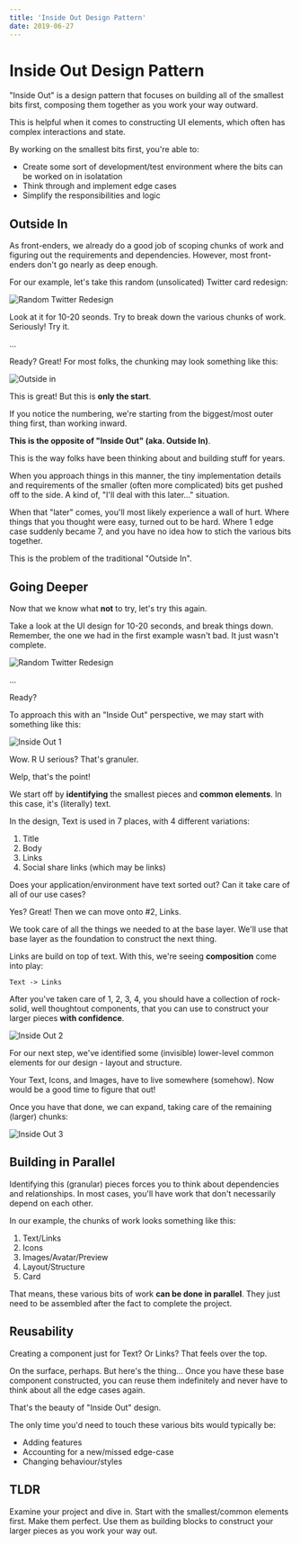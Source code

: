 ```yaml
---
title: 'Inside Out Design Pattern'
date: 2019-06-27
---
```


# Inside Out Design Pattern

"Inside Out" is a design pattern that focuses on building all of the smallest bits first, composing them together as you work your way outward.

This is helpful when it comes to constructing UI elements, which often has complex interactions and state.

By working on the smallest bits first, you're able to:

- Create some sort of development/test environment where the bits can be worked on in isolatation
- Think through and implement edge cases
- Simplify the responsibilities and logic

## Outside In

As front-enders, we already do a good job of scoping chunks of work and figuring out the requirements and dependencies. However, most front-enders don't go nearly as deep enough.

For our example, let's take this random (unsolicated) Twitter card redesign:

![Random Twitter Redesign](./images/twitter-redesign.png)

Look at it for 10-20 seonds. Try to break down the various chunks of work. Seriously! Try it.

...

Ready? Great! For most folks, the chunking may look something like this:

![Outside in ](./images/outside-in.png)

This is great! But this is **only the start**.

If you notice the numbering, we're starting from the biggest/most outer thing first, than working inward.

**This is the opposite of "Inside Out" (aka. Outside In)**.

This is the way folks have been thinking about and building stuff for years.

When you approach things in this manner, the tiny implementation details and requirements of the smaller (often more complicated) bits get pushed off to the side. A kind of, "I'll deal with this later..." situation.

When that "later" comes, you'll most likely experience a wall of hurt. Where things that you thought were easy, turned out to be hard. Where 1 edge case suddenly became 7, and you have no idea how to stich the various bits together.

This is the problem of the traditional "Outside In".

## Going Deeper

Now that we know what **not** to try, let's try this again.

Take a look at the UI design for 10-20 seconds, and break things down. Remember, the one we had in the first example wasn't bad. It just wasn't complete.

![Random Twitter Redesign](./images/twitter-redesign.png)

...

Ready?

To approach this with an "Inside Out" perspective, we may start with something like this:

![Inside Out 1](./images/inside-out-part-1.png)

Wow. R U serious? That's granuler.

Welp, that's the point!

We start off by **identifying** the smallest pieces and **common elements**. In this case, it's (literally) text.

In the design, Text is used in 7 places, with 4 different variations:

1. Title
2. Body
3. Links
4. Social share links (which may be links)

Does your application/environment have text sorted out? Can it take care of all of our use cases?

Yes? Great! Then we can move onto #2, Links.

We took care of all the things we needed to at the base layer. We'll use that base layer as the foundation to construct the next thing.

Links are build on top of text. With this, we're seeing **composition** come into play:

```
Text -> Links
```

After you've taken care of 1, 2, 3, 4, you should have a collection of rock-solid, well thoughtout components, that you can use to construct your larger pieces **with confidence**.

![Inside Out 2](./images/inside-out-part-2.png)

For our next step, we've identified some (invisible) lower-level common elements for our design - layout and structure.

Your Text, Icons, and Images, have to live somewhere (somehow). Now would be a good time to figure that out!

Once you have that done, we can expand, taking care of the remaining (larger) chunks:

![Inside Out 3](./images/inside-out-part-3.png)

## Building in Parallel

Identifying this (granular) pieces forces you to think about dependencies and relationships. In most cases, you'll have work that don't necessarily depend on each other.

In our example, the chunks of work looks something like this:

1. Text/Links
2. Icons
3. Images/Avatar/Preview
4. Layout/Structure
5. Card

That means, these various bits of work **can be done in parallel**. They just need to be assembled after the fact to complete the project.

## Reusability

Creating a component just for Text? Or Links? That feels over the top.

On the surface, perhaps. But here's the thing... Once you have these base component constructed, you can reuse them indefinitely and never have to think about all the edge cases again.

That's the beauty of "Inside Out" design.

The only time you'd need to touch these various bits would typically be:

- Adding features
- Accounting for a new/missed edge-case
- Changing behaviour/styles

## TLDR

Examine your project and dive in. Start with the smallest/common elements first. Make them perfect. Use them as building blocks to construct your larger pieces as you work your way out.
